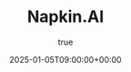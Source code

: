 ---
title: "Napkin.AI"
date: 2025-01-05T09:00:00+00:00
description: Introduction to Sample Post
hero: images/error_plot.png
author:
  image: /images/sharwin_portrait.jpg
menu:
  sidebar:
    name: Napkin.AI
    identifier: napkin-ai
    weight: 4
tags: ["Basic", "Multi-lingual"]
categories: ["Basic"]
---